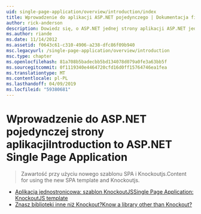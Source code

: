 ```yaml
---
uid: single-page-application/overview/introduction/index
title: Wprowadzenie do aplikacji ASP.NET pojedynczego | Dokumentacja firmy Microsoft
author: rick-anderson
description: Dowiedz się, o ASP.NET jednej strony aplikacji ASP.NET jednej strony aplikacji (SPA) pomaga w tworzeniu aplikacji, które zawierają istotne interakcyjne po stronie klienta...
ms.author: riande
ms.date: 11/14/2012
ms.assetid: f0643c61-c310-4906-a238-dfc86f09b940
msc.legacyurl: /single-page-application/overview/introduction
msc.type: chapter
ms.openlocfilehash: 81a708b5badecbb5bd134078d079a0fe3a63bb5f
ms.sourcegitcommit: 0f1119340e4464720cfd16d0ff15764746ea1fea
ms.translationtype: MT
ms.contentlocale: pl-PL
ms.lasthandoff: 04/09/2019
ms.locfileid: "59380681"
---
```

# <a name="introduction-to-aspnet-single-page-application"></a><span data-ttu-id="c1c40-103">Wprowadzenie do ASP.NET pojedynczej strony aplikacji</span><span class="sxs-lookup"><span data-stu-id="c1c40-103">Introduction to ASP.NET Single Page Application</span></span>

> <span data-ttu-id="c1c40-104">Zawartość przy użyciu nowego szablonu SPA i Knockoutjs.</span><span class="sxs-lookup"><span data-stu-id="c1c40-104">Content for using the new SPA template and Knockoutjs.</span></span>


- [<span data-ttu-id="c1c40-105">Aplikacja jednostronicowa: szablon KnockoutJS</span><span class="sxs-lookup"><span data-stu-id="c1c40-105">Single Page Application: KnockoutJS template</span></span>](knockoutjs-template.md)
- [<span data-ttu-id="c1c40-106">Znasz biblioteki inne niż Knockout?</span><span class="sxs-lookup"><span data-stu-id="c1c40-106">Know a library other than Knockout?</span></span>](other-libraries.md)
